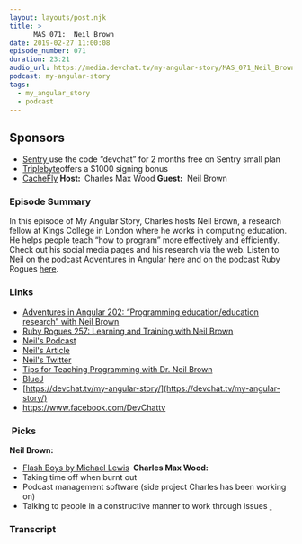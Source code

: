 ```yaml
---
layout: layouts/post.njk
title: >
      MAS 071:  Neil Brown
date: 2019-02-27 11:00:08
episode_number: 071
duration: 23:21
audio_url: https://media.devchat.tv/my-angular-story/MAS_071_Neil_Brown.mp3
podcast: my-angular-story
tags: 
  - my_angular_story
  - podcast
---
```


## **Sponsors**

- [Sentry&nbsp;](http://sentry.io/)use the code “devchat” for 2 months free on Sentry small plan
- [Triplebyte](https://triplebyte.com/astory)offers a $1000 signing bonus
- [CacheFly](https://www.cachefly.com/)
**Host:&nbsp;** Charles Max Wood **Guest:** &nbsp;Neil Brown
### **Episode Summary**
In this episode of My Angular Story, Charles hosts Neil Brown, a research fellow at Kings College in London where he works in computing education. He helps people teach “how to program” more effectively and efficiently. Check out his social media pages and his research via the web. Listen to Neil on the podcast&nbsp;Adventures in Angular [here](https://devchat.tv/adv-in-angular/aia-202-programming-education-education-research-with-neil-brown/) and on the podcast Ruby Rogues [here](https://devchat.tv/ruby-rogues/257-rr-learning-and-training-with-neil-brown/).
### **Links**

- <u><a href="https://devchat.tv/adv-in-angular/aia-202-programming-education-education-research-with-neil-brown/">Adventures in Angular 202: “Programming education/education research” with Neil Brown</a></u>
- <u><a href="https://devchat.tv/ruby-rogues/257-rr-learning-and-training-with-neil-brown/">Ruby Rogues 257: Learning and Training with Neil Brown</a></u>
- [Neil's Podcast](https://hanselminutes.com/636/tips-for-teaching-programming-with-dr-neil-brown)
- [Neil's Article](http://www.felienne.com/archives/5935)
- [Neil's Twitter](https://twitter.com/neilccbrown)
- [Tips for Teaching Programming with Dr. Neil Brown](https://radiopublic.com/hanselminutes-fresh-talk-and-tec-8jzRJj/ep/s1!df6ad)
- [BlueJ](https://bluej.org/)
- [https://devchat.tv/my-angular-story/](https://devchat.tv/my-angular-story/)
- <u><a href="https://www.facebook.com/DevChattv">https://www.facebook.com/DevChattv</a></u>

### **&nbsp;Picks**
 **Neil Brown:**
- <u><a href="https://www.amazon.com/Flash-Boys-Wall-Street-Revolt/dp/0393351599">Flash Boys by Michael Lewis</a></u>
**&nbsp;Charles Max Wood:**
- Taking time off when burnt out
- Podcast management software (side project Charles has been working on)
- Talking to people in a constructive manner to work through issues
<u> </u>

### Transcript



